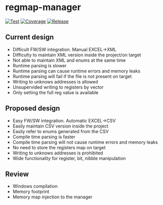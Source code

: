 # regmap-manager

[![Test](https://github.com/shalex88/regmap-manager/actions/workflows/test.yml/badge.svg)](https://github.com/shalex88/regmap-manager/actions/workflows/test.yml)
[![Coverage](https://img.shields.io/codecov/c/github/shalex88/regmap-manager)](https://codecov.io/github/shalex88/regmap-manager)
[![Release](https://img.shields.io/github/v/release/shalex88/regmap-manager.svg)](https://github.com/shalex88/regmap-manager/releases/latest)

## Current design

* Difficult FW/SW integration. Manual EXCEL->XML
* Difficulty to maintain XML version inside the project/on target
* Not able to maintain XML and enums at the same time
* Runtime parsing is slower
* Runtime parsing can cause runtime errors and memory leaks
* Runtime parsing will fail if the file is not present on target
* Writing to unknows addresses is allowed
* Unsupervided writing to registers by vector
* Only setting the full reg value is available

## Proposed design

* Easy FW/SW integration. Automatic EXCEL->CSV
* Easily maintain CSV version inside the project
* Easily refer to enums generated from the CSV
* Compile time parsing is faster
* Compile time parsing will not cause runtime errors and memory leaks
* No need to store the registers map on target
* Writing to unknows addresses is prohibited
* Wide functionality for register, bit, nibble manipulation 

## Review

* Windows compilation
* Memory footprint
* Memory map injection to the manager
